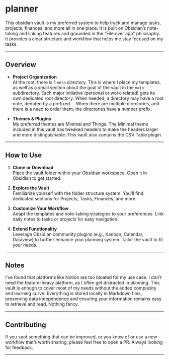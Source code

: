 # planner

This obsidian vault is my preferred system to help track and manage tasks, projects, finances, and more all in one place. It is built on Obsidian’s note-taking and linking features and grounded in the “File over app” philosophy. It provides a clear structure and workflow that helps me stay focused on my tasks.


---
## Overview

- **Project Organization**  
	At the root, there is 1 `meta` directory. This is where I place my templates, as well as a small section about the goal of the vault in the `main` subdirectory. Each major initiative (personal or work-related) gets its own dedicated root directory. When needed, a directory may have a root note, denoted by a prefixed `_`. When there are multiple directories, and there is a need to order them, the directories have a number prefix.

- **Themes & Plugins**  
	My preferred themes are Minimal and Things. The Minimal theme included in this vault has tweaked headers to make the headers larger and more distinguishable. This vault also contains the CSV Table plugin.


---
## How to Use

1. **Clone or Download**  
    Place the vault folder within your Obsidian workspace. Open it in Obsidian to get started.

2. **Explore the Vault**  
	Familiarize yourself with the folder structure system. You’ll find dedicated sections for Projects, Tasks, Finances, and more.

3. **Customize Your Workflow**  
	Adapt the templates and note-taking strategies to your preferences. Link daily notes to tasks or projects for easy navigation.

5. **Extend Functionality**  
	Leverage Obsidian community plugins (e.g., Kanban, Calendar, Dataview) to further enhance your planning system. Tailor the vault to fit your needs.


---
## Notes

I’ve found that platforms like Notion are too bloated for my use case. I don’t need the feature-heavy platform, as I often get distracted in planning. This vault is enough to cover most of my needs without the added complexity and learning curve. Everything is stored locally in Markdown files, preserving data independence and ensuring your information remains easy to retrieve and read. Nothing fancy.


---
## Contributing

If you spot something that can be improved, or you know of or use a new workflow that’s worth sharing, please feel free to open a PR. Always looking for feedback.


---
